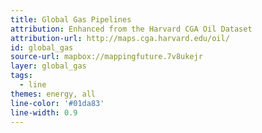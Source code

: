 ```yaml
---
title: Global Gas Pipelines
attribution: Enhanced from the Harvard CGA Oil Dataset
attribution-url: http://maps.cga.harvard.edu/oil/
id: global_gas
source-url: mapbox://mappingfuture.7v8ukejr
layer: global_gas
tags:
  - line
themes: energy, all
line-color: '#01da83'
line-width: 0.9
---
```

